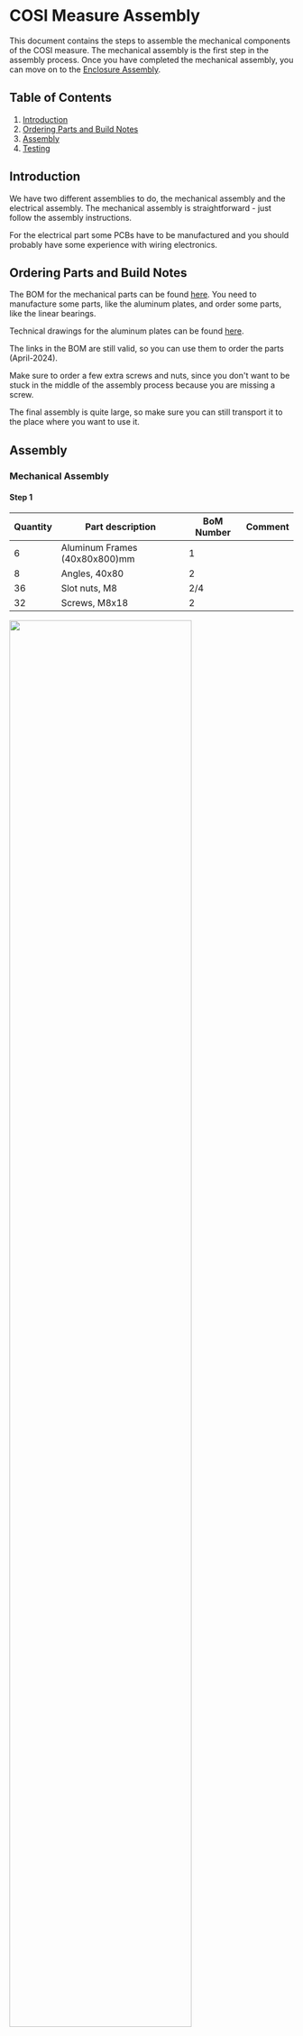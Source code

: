 # COSI Measure Assembly

This document contains the steps to assemble the mechanical components of the COSI measure. The mechanical assembly is the first step in the assembly process. Once you have completed the mechanical assembly, you can move on to the [Enclosure Assembly](enclosure_assembly.md).

## Table of Contents

1. [Introduction](#introduction)
2. [Ordering Parts and Build Notes](#ordering-parts-and-build-notes)
3. [Assembly](#assembly)
4. [Testing](#testing)

## Introduction

We have two different assemblies to do, the mechanical assembly and the electrical assembly. The mechanical assembly is straightforward - just follow the assembly instructions.

For the electrical part some PCBs have to be manufactured and you should probably have some experience with wiring electronics.

## Ordering Parts and Build Notes

The BOM for the mechanical parts can be found [here](../src/mechanical/2024-08-03_cosi-measure_v2.0_BoM_mechanical_assembly.md). You need to manufacture some parts, like the aluminum plates, and order some parts, like the linear bearings.

Technical drawings for the aluminum plates can be found [here](../src/mechanical/Aluplates/FreeCAD/Technical%20Drawings).

The links in the BOM are still valid, so you can use them to order the parts (April-2024).

Make sure to order a few extra screws and nuts, since you don't want to be stuck in the middle of the assembly process because you are missing a screw.

The final assembly is quite large, so make sure you can still transport it to the place where you want to use it.

## Assembly

### Mechanical Assembly

#### Step 1

| Quantity | Part description              | BoM Number | Comment |
|----------|-------------------------------|------------|---------|
| 6        | Aluminum Frames (40x80x800)mm | 1          |         |
| 8        | Angles, 40x80                 | 2          |         |
| 36       | Slot nuts, M8                 | 2/4        |         |
| 32       | Screws, M8x18                 | 2          |         |

<img src="../res/img/mechanical/assembly/1_1.jpg" width="80%">
<figcaption>Figure 1: Components needed for step 1. Two aluminum profiles are missing in the picture. </figcaption>

---

1.1. Insert the _Slot nuts, M8_ into the _Aluminum Frames (40x80x800)mm_.

<img src="../res/img/mechanical/assembly//2.jpg" width="80%">
<figcaption>Figure 1.1: Inserted slots for two of the aluminum frames. Do this for all 6 parts.    </figcaption>

---

1.2 Add _Angles, 40x80_ to two of the _Aluminum Frames (40x80x800)mm_ using the _Screws, M8x18_ and the previously inserted _Slot nuts, M8_. I placed the _Angles, 40x80_ with the bridge facing each other to avoid forming a hard to clean cavity.

<img src="../res/img/mechanical/assembly//5.jpg" width="80%">
<figcaption> Figure 1.2: Aluminium frames with the the angles mounted.</figcaption>

---

1.3 Take four _Slot nuts, M8_ and insert them into the _Aluminum Frames (40x80x800)mm_ with the mounted angles. Do this on the short side, perpendicular to where you placed the slot nuts in the aluminum frames previously.

<img src="../res/img/mechanical/assembly//6.jpg" width="80%">
<figcaption> Figure 1.3: Slot nuts inserted into the angles. </figcaption>

---

1.4 Form a U shape with the frame with the angle mounted and two of the frames without angles. Do this twice to obtain two U shapes.

<img src="../res/img/mechanical/assembly//10.jpg" width="50%">
<figcaption> Figure 1.4: U shape formed with the frames. </figcaption>

---

#### Step 2

| Quantity | Part description              | BoM Number | Comment |
|----------|-------------------------------|------------|---------|
| 2        | Aluminum Frames (40x40x800)mm | 3          |         |
| 8        | Angles, 40x40                 | 4          |         |
| 12       | Slot nuts, M8                 | 4          |         |
| 16       | Screws, M8x16, countersunk    | 4          |         |

<img src="../res/img/mechanical/assembly//11.jpg" width="80%">
<figcaption> Figure 2: Components needed for step 2. </figcaption>

---

2.1 Add two _Slot nuts, M8_ to the _Aluminum Frames (40x40x800)mm_ in a perpendicular fashion.

<img src="../res/img/mechanical/assembly//8.jpg" width="80%">
<figcaption> Figure 2.1: Slot nuts inserted into the aluminum frame. Do this for both sides for both aluminum frames. </figcaption>

---

2.2 Connect the _Aluminum Frames (40x40x800)mm_ with the _Angles, 40x40_ using the _Screws, M8x16, countersunk_. Then use the _Aluminum Frames (40x40x800)mm_ with the _Angles, 40x40_ attached, to connect the U shapes from step 1.

<img src="../res/img/mechanical/assembly//12.jpg" width="80%">
<figcaption> Figure 2.2: Aluminum frames connected with the angles. </figcaption>

#### Step 3

| Quantity | Part description | BoM Number | Comment |
|----------|------------------|------------|---------|
| 18       | Slot nuts, M8    | 4          |         |

---

3.1 Add the _Slot nuts, M8_ to the top of the upright standing aluminum frames (inner side).

#### Step 4

| Quantity | Part description               | BoM Number | Comment |
|----------|--------------------------------|------------|---------|
| 18       | Slot nuts, M8                  | 4          |         |
| 2        | Aluminum frames, (40x80x880)mm | 5          |         |
| 8        | Angles, 40x80                  | 2          |         |
| 32       | Screws, M8x18                  | 2          |         |
<img src="../res/img/mechanical/assembly//13.jpg" width="80%">
<figcaption> Figure 4: Components needed for step 4. </figcaption>

---

4.1 We add the _Slot nuts, M8_ to the _Aluminum frames, (40x80x880)mm_. Four on each side on the long side. On the short (perpendicular) side we add two _Slot nuts, M8_.

4.2 Attach the _Angles, 40x80_ to the _Aluminum frames, (40x80x880)mm_ using the _Screws, M8x18_.

<img src="../res/img/mechanical/assembly//14.jpg" width="80%">
<figcaption> Figure 4.2: Angles attached to the aluminum frames. </figcaption>

---

4.3 Attach the _Angles, 40x80_ to the U shapes from step 2 using the _Screws, M8x18_.
<img src="../res/img/mechanical/assembly//15.jpg" width="80%">
<figcaption> Figure 4.3: U shapes connected to the aluminum frames. </figcaption>

---

#### Step 5

| Quantity | Part description               | BoM Number | Comment |
|----------|--------------------------------|------------|---------|
| 1        | Aluminum frame, (40x40x800)mm | 3          |         |
| 8        | Screws, M8x16, countersunk     | 4          |         |
| 4        | Slot nuts, M8                  | 4          |         |
| 4        | Angles, 40x40                  | 4          |         |
<img src="../res/img/mechanical/assembly//16.jpg" width="80%">
<figcaption> Figure 5: Components needed for step 5. </figcaption>

---

5.1 Add the _Slot nuts, M8_ to the _Aluminum frame, (40x40x800)mm_ similar to Figure 2.1.

5.2 Use the angles to connect the _Aluminum frame, (40x40x800)mm_ to backside of the assembled structure.

<img src="../res/img/mechanical/assembly//17.jpg" width="80%">
<figcaption> Figure 5.2: Aluminum frame (40x40x800)mm attached to the backside of the structure. </figcaption>

---

##### Optional Step

If you want to attach the electronics cabinet to the aluminum frame, you can add two additional _Aluminum frames, (40x40x800)mm_ to the left side of the structure. Make sure to have a distance between the two aluminum profiles that is equal to the mounting holes of the electronics cabinet.

| Quantity | Part description               | BoM Number | Comment |
|----------|--------------------------------|------------|---------|
| 8        | Slot nuts, M8                  | (optional) |         |
| 2        | Aluminum frame, (40x40x800)mm  | (optional) |         |
| 8        | Screws, M8x16, countersunk     | (optional) |         |

---

<img src="../res/img/mechanical/assembly//18.jpg" width="80%">
<figcaption> Figure 5.3: Aluminum frame (40x40x800)mm attached to the left side of the structure for mounting of the electronics cabinet. </figcaption>

---

You might want to loosen the upper screws of the aluminum frame to slide the aluminum profiles in.

You can also flip the structure to the side and place the electronics cabinet on th the aluminum profiles the check if the mounting holes align.

If you want the final assembly to be a little less broad, you can also add the _Aluminum frames, (40x40x800)mm_ to the inner side of the structures _Aluminum frames, (40x80x800)mm_.

---

#### Step 6

Now we will attach the plates for the y-axis motor and spindle. Note: the pictures are without the optional step.

| Quantity | Part description               | BoM Number | Comment |
|----------|--------------------------------|------------|---------|
| 10       | Slot nuts, M8                  | 5          |         |
| 1        | Aluminum plate 3               | 6          | See [Technical Drawing](../src/mechanical/Aluplates/FreeCAD/Technical%20Drawings/2018-08-02_COSImeasure_mechanical_plate3.pdf)         |
| 1        | Aluminum plate 4               | 6          | See [Technical Drawing](../src/mechanical/Aluplates/FreeCAD/Technical%20Drawings/2018-08-02_COSImeasure_mechanical_plate4.pdf)         |
| 10         | Screws, M8x20, countersunk  | 7          |         |

---

6.1 Insert the 6 _Slot nuts, M8_ into the aluminum frame on the "left back side" of the structure.

6.2 Insert the 4 _Slot nuts, M8_ into the aluminum frame on the "right side" of the structure.

---

<img src="../res/img/mechanical/assembly//19.jpg" width="80%">
<figcaption> Figure 6: The Slot nuts, M8 that have been added to the aluminum frames are marked in red. </figcaption>

---

6.3 Attach the _Aluminum plate 3_ to the aluminum frame on the "left back side" of the structure using the _Screws, M8x20, countersunk_.

<img src="../res/img/mechanical/assembly//20.jpg" width="50%">
<figcaption> Figure 6.3: Aluminum plate 3 attached to the aluminum frame. </figcaption>

---

6.4 Attach the _Aluminum plate 4_ to the aluminum frame on the "right side" of the structure using the _Screws, M8x20, countersunk_.

<img src="../res/img/mechanical/assembly//21.jpg" width="50%">
<figcaption> Figure 6.4: Aluminum plate 4 attached to the aluminum frame. </figcaption>

---

#### Step 7

| Quantity | Part description               | BoM Number | Comment |
|----------|--------------------------------|------------|---------|
| 24       | Slot nuts, M5                  | 8          |         |
| 2        | Supported rail, TBS20          | 9          |         |
| 24       | Screws, M5x20                  | 10         |         |
|4         | Linear bearing, TBR20UU        | 11         |         |
<img src="../res/img/mechanical/assembly//22.jpg" width="100%">
<figcaption> Figure 7.2: Components needed for step 7 </figcaption>

---

7.1 Insert the _Slot nuts, M5_ into top aluminum frame (24 in total).

7.2 Attach the _Supported rail, TBS20_ to the top aluminum frame using the _Screws, M5x20_. **Don't tighten the screws yet.**

7.3 Slide the _Linear bearing, TBR20UU_ into the _Supported rail, TBS20_.

<img src="../res/img/mechanical/assembly//23.jpg" width="80%">
<figcaption> Figure 7.3: Supported rail attached to the top aluminum frame. </figcaption>

---

#### Step 8

Now the spindle block with the motor holder will be assembled for the x and y-axis (Easy-Mechatronics System).

| Quantity | Part description               | BoM Number | Comment |
|----------|--------------------------------|------------|---------|
| 2        | Ballscrew & spindle nut block  | 12         |         |
| 2        | Fixed bearing & motor holder   | 13         |         |
| 2        | Floating bearing               | 14         |         |
| 2        | Motor coupler                  | 15         |         |

<img src="../res/img/mechanical/assembly//24.jpg" width="80%">
<figcaption> Figure 8: Components needed for step 8. These are only for one of the axes, so you will need all components twice. You will need some additional screws for assembly of the spindle block.</figcaption>

---

8.1 You can find assembly instructions for the assembly of the Easy-Mechatronics system block in [this video](https://invidious.private.coffee/watch?v=Gt8ER-_8GjY). The spindle block itself needs to be assembled differently in comparison to the video. Instructions for the spindle block assembly can be found [here](https://invidious.private.coffee/watch?v=TItAG3wGPzI).
The grease fitting should be on the upper side of the spindle block for one of the axes and on the lower side for the other axis. This makes sure the grease fitting is accessible after the assembly of the complete system.

<img src="../res/img/mechanical/assembly//25.jpg" width="100%">
<figcaption> Figure 8.1: Assembled Easy-Mechatronics System for the x and y axis. </figcaption>

---

#### Step 9

Now we will build the z-axis.

| Quantity | Part description               | BoM Number | Comment |
|----------|--------------------------------|------------|---------|
| 1        | Easy-Mechatronics System       | 16         |         |
| 1        | Aluminum plate 8               | 6          | See [Technical Drawing](../src/mechanical/Aluplates/FreeCAD/Technical%20Drawings/2018-08-02_COSImeasure_mechanical_plate8.pdf) |
| 1        | Aluminum plate 9               | 6          | See [Technical Drawing](../src/mechanical/Aluplates/FreeCAD/Technical%20Drawings/2018-08-02_COSImeasure_mechanical_plate9.pdf) |
| 12      | Screws, M6x20               | 17          |         |

---

9.1 Assemble the Easy-Mechatronics System for the z-axis just as you did for the x and y-axis. Make sure the grease fitting is accessible after the assembly of the complete system.

9.2 Attach the _Aluminum plate 8_ and _Aluminum plate 9_  to the Easy-Mechatronics System for the z-axis using the _Screws, M6x20_. Make sure you have the correct orientation: The motor holder is on the smaller _Aluminum plate 8_.

<img src="../res/img/mechanical/assembly//26.jpg" width="100%">
<figcaption> Figure 9.2: Assembled Easy-Mechatronics System for the z-axis. </figcaption>

---

#### Step 10

Now we will attach the x and y-axis to the structure.

| Quantity | Part description               | BoM Number | Comment |
|----------|--------------------------------|------------|---------|
| 1        | Aluminum Plate 1               | 6          | See [Technical Drawing](../src/mechanical/Aluplates/FreeCAD/Technical%20Drawings/2018-08-02_COSImeasure_mechanical_plate1_2of2.pdf)
| 16       | Screws, M6x20, countersunk    | 18         |         |
| 2        | Assembly of x and y-axis      |          | See step 8|

| 6        | Screws, M6x20                 | 17         |         |
| 2        | Screws, M6x30                 | 24         |         |
| 2        | Screw nuts, M6                | 25         |         |

---

10.1 Attach the _Aluminum Plate 1_ to four linear bearings using the _Screws, M6x20, countersunk_.

<img src="../res/img/mechanical/assembly//27.jpg" width="100%">
<figcaption> Figure 10.1: Aluminum Plate 1 attached to the linear bearings. </figcaption>

---

10.2 Attach the x-axis to _Aluminum Plate 1_ using the _Screws, M6x20_. Make sure to orient the motor correctly. It makes sense to have the motor on the side of the electronics cabinet. You don't need to mount the motor yet.

<p float="left">
  <img src="../res/img/mechanical/assembly//28.jpg" width="50%">
  <img src="../res/img/mechanical/assembly//29.jpg" width="27.5%">
</p>

---

10.3 Attach the y-axis to the _Aluminum Plate 3_ using the _Screws, M6x30_ together with the _Screw nuts, M6_ (motor side). Attach the other side of the y-axis to the _Aluminum Plate 4_ using the _Screws, M6x20_.

<p float="left">
  <img src="../res/img/mechanical/assembly//31.jpg" width="50%">
  <img src="../res/img/mechanical/assembly//30.jpg" width="33%">
</p>

---

#### Step 11

We now assemble the carriage for the z-axis.

| Quantity | Part description               | BoM Number | Comment |
|----------|--------------------------------|------------|---------|
| 1        | Aluminum Plate 5               | 6          | See [Technical Drawing](../src/mechanical/Aluplates/FreeCAD/Technical%20Drawings/2018-08-02_COSImeasure_mechanical_plate5.pdf) |
| 1        | Aluminum Plate 6               | 6          | See [Technical Drawing](../src/mechanical/Aluplates/FreeCAD/Technical%20Drawings/2018-08-02_COSImeasure_mechanical_plate6.pdf) |
| 1        | Aluminum Plate 7               | 6          | See [Technical Drawing](../src/mechanical/Aluplates/FreeCAD/Technical%20Drawings/2018-08-02_COSImeasure_mechanical_plate7.pdf) |
| 4       | Screws, M5x30                 | 19         |         |
| 16      | Screws, M6x20, countersunk    | 18         |         |
| 4       | Screws, M5x30, countersunk    | 24         |         |

<img src="../res/img/mechanical/assembly//32.jpg" width="100%">
<figcaption> Figure 11: Components needed for step 11. </figcaption>

---

11.1 Connect _Aluminum Plate 5_ to _Aluminum Plate 6_ using the _Screws, M5x30_.

11.2 Connect _Aluminum Plate 6_ to _Aluminum Plate 7_ using the _Screws, M6x30. The assembly should look like this:

<img src="../res/img/mechanical/assembly//33.jpg" width="50%">
<figcaption> Figure 11.2: Assembled carriage for the z-axis (plate 5, 6 and 7). </figcaption>

---

11.3 Attach the assembled carriage to the linear bearings of the z-axis Easy-Mechatronics System using the _Screws, M6x20, countersunk_. _Aluminum Plate 5_ should be pointing towards the motor holder.

<img src="../res/img/mechanical/assembly//34.jpg" width="50%">
<figcaption> Figure 11.3: Carriage for the z-axis attached to the linear bearings. </figcaption>

---

11.4 Fix _Aluminum Plate 6_ to the ballscrew block using the _Screws M5x20, countersunk_.

#### Step 12

Now we will add the linear rails for the x axis.

| Quantity | Part description               | BoM Number | Comment |
|----------|--------------------------------|------------|---------|
| 2        | Supported rail                 | 9          |         |
| 4        | Linear bearing                 | 11         |         |
| 12       | Screws, M5x30                  | 19         |         |
| 12       | Hexagon nuts, M5               | 21         |         |

12.1 Slide the _Linear bearing_ into the _Supported rail_ (2x top, 2x bottom).

12.2 Place one supportin rail on top of _Aluminum Plate 1_ and put all 12 screws through the holes. Now place the other supporting rail on the bottom, so that the screws go through the holes of the supporting rail. Tighten the screws with the _Hexagon nuts, M5_.

<img src="../res/img/mechanical/assembly//35.jpg" width="100%">
<figcaption> Figure 12.2: Linear rails attached to the x-axis. </figcaption>

---

#### Step 13

Now the z-carriage will be attached to the x-axis.

| Quantity | Part description               | BoM Number | Comment |
|----------|--------------------------------|------------|---------|
| 1        | Assembly of z-carriage         |          | See step 11 |
| 16        | Screws, M6x20     | 18         |         |
| 4        | Screws, M5x20     | 20         |         |
| 4        | Distance Plates 1mm  | 22         |      optional   |

13.1 Attach the z-carriage to the x-axis using the _Screws, M6x20_. You might need to loosen the screws of the z-carriage to slide it onto the x-axis. It might be easier to start with the two top bearings first. If there is a gap between the z-carriage and the bearings, you can use the _Distance Plates 1mm_ to fill the gap.

<img src="../res/img/mechanical/assembly//36.jpg" width="50%">
<figcaption> Figure 13.1: Z-carriage attached to the x-axis. A distance plate was added to the top and the bottom to fill the gap. </figcaption>

---

13.2 Attach _Aluminum Plate 5_ to the z-carriage using the _Screws, M5x20_.

<img src="../res/img/mechanical/assembly//37.jpg" width="50%">
<figcaption> Figure 13.2: Aluminum Plate 5 attached to the z-carriage. </figcaption>

---

#### Step 14

Now we will connect the x-axis and the y-axis.

| Quantity | Part description               | BoM Number | Comment |
|----------|--------------------------------|------------|---------|
| 1        | Aluminum Plate 2       |    6      | See [Technical Drawing](../src/mechanical/Aluplates/FreeCAD/Technical%20Drawings/2018-08-02_COSImeasure_mechanical_plate2.pdf) |
| 4       | Screws, M5x30     | 19         |         |
| 4      | Screws, M5x20     | 18         |         |
| 1 | Distance Plate 1mm | 23 | optional |

---

14.1 Attach _Aluminum Plate 2_ to the x-axis using the _Screws, M5x30_.

14.2 Attach _Aluminum Plate 2_ to the y-axis using the _Screws, M5x20_. You might need to loosen the screws of the y-axis. If there is a gap between the y-axis and the _Aluminum Plate 2_, you can use the _Distance Plate 1mm_ to fill the gap.

<img src="../res/img/mechanical/assembly//38.jpg" width="1000%">
<figcaption> Figure 14.2: Aluminum Plate 2 attached to the y-axis. </figcaption>

---

14.3 **Important** You can now tighten the screws of the linear bearings of the y-axis (Step 7.2).

#### Finished

This concludes the basic mechanical assembly. The system should now look like this:

<img src="../res/img/mechanical/assembly//39.jpg" width="100%">
<figcaption> Figure 14.3: Finished mechanical assembly. You might not have the electronics cabinet mounting in case you skipped the optional step. </figcaption>

---

#### TODO

##### Motor Mounting

##### Sensor Mounting

##### Offset Plate

##### Cable Chains

##### Wheels
